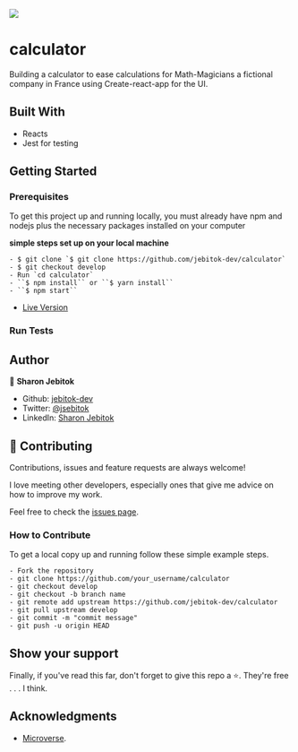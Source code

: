 ![](https://img.shields.io/badge/Microverse-blueviolet)

# calculator
Building a calculator to ease calculations for Math-Magicians a fictional company in France using Create-react-app for the UI.

## Built With

- Reacts
- Jest for testing

## Getting Started

### Prerequisites

To get this project up and running locally, you must already have npm and nodejs plus the necessary packages installed on your computer

**simple steps set up on your local machine**

```
- $ git clone `$ git clone https://github.com/jebitok-dev/calculator`
- $ git checkout develop
- Run `cd calculator`
- ``$ npm install`` or ``$ yarn install``
- ``$ npm start``
```

- [Live Version](https://calculator-math-magicians.netlify.app/)

### Run Tests
<!-- Tests for modules written using **Jest**
- ``$ npm run test`` or ``$ yarn test`` or ``$ npx jest --coverage`` -->

## Author

👤 **Sharon Jebitok**

- Github: [jebitok-dev](https://github.com/jebitok-dev)
- Twitter: [@jsebitok](https://twitter.com/jsebitok)
- LinkedIn: [Sharon Jebitok](https://www.linkedin.com/in/sharon-jebitok/)

## 🤝 Contributing

Contributions, issues and feature requests are always welcome!

I love meeting other developers, especially ones that give me advice on how to improve my work.

Feel free to check the [issues page](https://github.com/jebitok-dev/calculator).

### How to Contribute

To get a local copy up and running follow these simple example steps.

```
- Fork the repository
- git clone https://github.com/your_username/calculator
- git checkout develop
- git checkout -b branch name
- git remote add upstream https://github.com/jebitok-dev/calculator
- git pull upstream develop
- git commit -m "commit message"
- git push -u origin HEAD
```

## Show your support

Finally, if you've read this far, don't forget to give this repo a ⭐️. They're free . . . I think.

## Acknowledgments

- [Microverse](https://microverse.org).